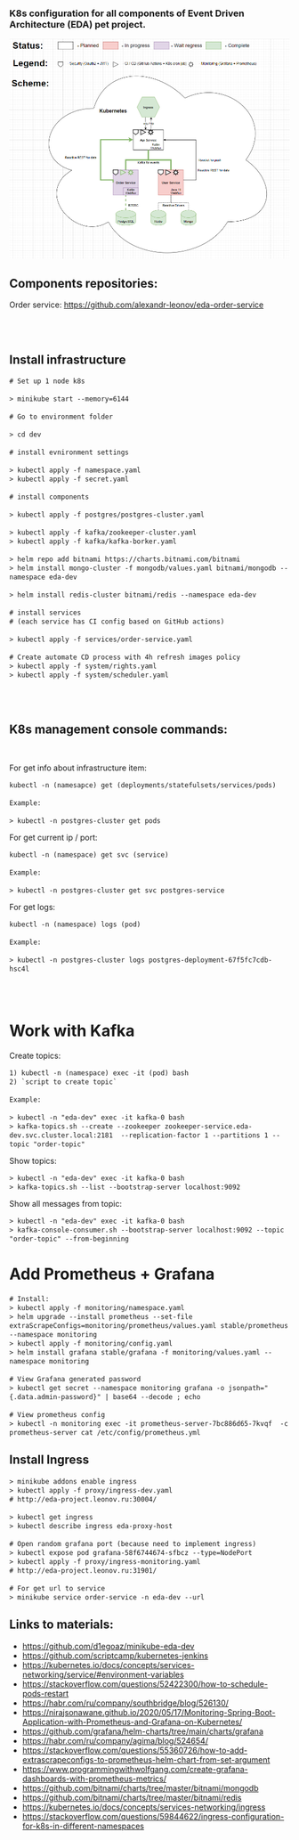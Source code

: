 ### K8s configuration for all components of Event Driven Architecture (EDA) pet project.

![](docs/all-schema.png)


## Components repositories:

Order service: https://github.com/alexandr-leonov/eda-order-service

<br>
<br>

## Install infrastructure

```
# Set up 1 node k8s

> minikube start --memory=6144

# Go to environment folder

> cd dev

# install evnironment settings

> kubectl apply -f namespace.yaml
> kubectl apply -f secret.yaml

# install components

> kubectl apply -f postgres/postgres-cluster.yaml

> kubectl apply -f kafka/zookeeper-cluster.yaml
> kubectl apply -f kafka/kafka-borker.yaml

> helm repo add bitnami https://charts.bitnami.com/bitnami
> helm install mongo-cluster -f mongodb/values.yaml bitnami/mongodb --namespace eda-dev

> helm install redis-cluster bitnami/redis --namespace eda-dev

# install services
# (each service has CI config based on GitHub actions)

> kubectl apply -f services/order-service.yaml

# Create automate CD process with 4h refresh images policy
> kubectl apply -f system/rights.yaml
> kubectl apply -f system/scheduler.yaml

```


<br/>
<br/>

## K8s management console commands:

<br>

For get info about infrastructure item: 
```
kubectl -n (namesapce) get (deployments/statefulsets/services/pods)

Example: 

> kubectl -n postgres-cluster get pods
```

For get current ip / port: 
```
kubectl -n (namespace) get svc (service)

Example: 

> kubectl -n postgres-cluster get svc postgres-service
```

For get logs: 
```
kubectl -n (namespace) logs (pod)

Example: 

> kubectl -n postgres-cluster logs postgres-deployment-67f5fc7cdb-hsc4l
```

<br/>
<br/>

# Work with Kafka
Create topics:
```
1) kubectl -n (namespace) exec -it (pod) bash
2) `script to create topic`

Example:

> kubectl -n "eda-dev" exec -it kafka-0 bash
> kafka-topics.sh --create --zookeeper zookeeper-service.eda-dev.svc.cluster.local:2181  --replication-factor 1 --partitions 1 --topic "order-topic"
```

Show topics:
```
> kubectl -n "eda-dev" exec -it kafka-0 bash
> kafka-topics.sh --list --bootstrap-server localhost:9092
```

Show all messages from topic:
```
> kubectl -n "eda-dev" exec -it kafka-0 bash
> kafka-console-consumer.sh --bootstrap-server localhost:9092 --topic "order-topic" --from-beginning
```

# Add Prometheus + Grafana
```
# Install:
> kubectl apply -f monitoring/namespace.yaml
> helm upgrade --install prometheus --set-file extraScrapeConfigs=monitoring/prometheus/values.yaml stable/prometheus --namespace monitoring
> kubectl apply -f monitoring/config.yaml
> helm install grafana stable/grafana -f monitoring/values.yaml --namespace monitoring

# View Grafana generated password
> kubectl get secret --namespace monitoring grafana -o jsonpath="{.data.admin-password}" | base64 --decode ; echo

# View prometheus config
> kubectl -n monitoring exec -it prometheus-server-7bc886d65-7kvqf  -c prometheus-server cat /etc/config/prometheus.yml

```
## Install Ingress

```
> minikube addons enable ingress
> kubectl apply -f proxy/ingress-dev.yaml
# http://eda-project.leonov.ru:30004/

> kubectl get ingress
> kubectl describe ingress eda-proxy-host

# Open random grafana port (because need to implement ingress)
> kubectl expose pod grafana-58f6744674-sfbcz --type=NodePort
> kubectl apply -f proxy/ingress-monitoring.yaml
# http://eda-project.leonov.ru:31901/

# For get url to service
> minikube service order-service -n eda-dev --url

```

## Links to materials:
- https://github.com/d1egoaz/minikube-eda-dev
- https://github.com/scriptcamp/kubernetes-jenkins
- https://kubernetes.io/docs/concepts/services-networking/service/#environment-variables
- https://stackoverflow.com/questions/52422300/how-to-schedule-pods-restart
- https://habr.com/ru/company/southbridge/blog/526130/
- https://nirajsonawane.github.io/2020/05/17/Monitoring-Spring-Boot-Application-with-Prometheus-and-Grafana-on-Kubernetes/
- https://github.com/grafana/helm-charts/tree/main/charts/grafana
- https://habr.com/ru/company/agima/blog/524654/
- https://stackoverflow.com/questions/55360726/how-to-add-extrascrapeconfigs-to-prometheus-helm-chart-from-set-argument
- https://www.programmingwithwolfgang.com/create-grafana-dashboards-with-prometheus-metrics/
- https://github.com/bitnami/charts/tree/master/bitnami/mongodb
- https://github.com/bitnami/charts/tree/master/bitnami/redis
- https://kubernetes.io/docs/concepts/services-networking/ingress
- https://stackoverflow.com/questions/59844622/ingress-configuration-for-k8s-in-different-namespaces